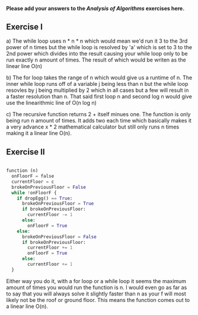 #### Please add your answers to the ***Analysis of  Algorithms*** exercises here.

## Exercise I

a) The while loop uses n * n * n which would mean we'd run it 3 to the 3rd power of n times but the while loop is resolved by 'a' which is set to 3 to the 2nd power which divides into the result causing your while loop only to be run exactly n amount of times. The result of which would be writen as the linear line O(n)

b) The for loop takes the range of n which would give us a runtime of n. The inner while loop runs off of a variable j being less than n but the while loop resovles by j being multiplied by 2 which in all cases but a few will result in a faster resolution than n. That said first loop n and second log n would give use the linearithmic line of O(n log n)

c) The recursive function returns 2 + itself minues one. The function is only being run n amount of times. It adds two each time which basically makes it a very advance x * 2 mathematical calculator but still only runs n times making it a linear line O(n).

## Exercise II

```python

function (n)
  onFloorF = false
  currentFloor = c
  brokeOnPreviousFloor = False
  while !onFloorF {
    if dropEgg() == True:
      brokeOnPreviousFloor = True
      if brokeOnPreviousFloor:
        currentFloor -= 1
      else:
        onFloorF = True
    else:
      brokeOnPreviousFloor = False
      if brokeOnPreviousFloor:
        currentFloor += 1
        onFloorF = True
      else:
        currentFloor += 1
  }

```

Either way you do it, with a for loop or a while loop it seems the maximum amount of times you would run the function is n. I would even go as far as to say that you will always solve it slightly faster than n as your f will most likely not be the roof or ground floor. This means the function comes out to a linear line O(n).